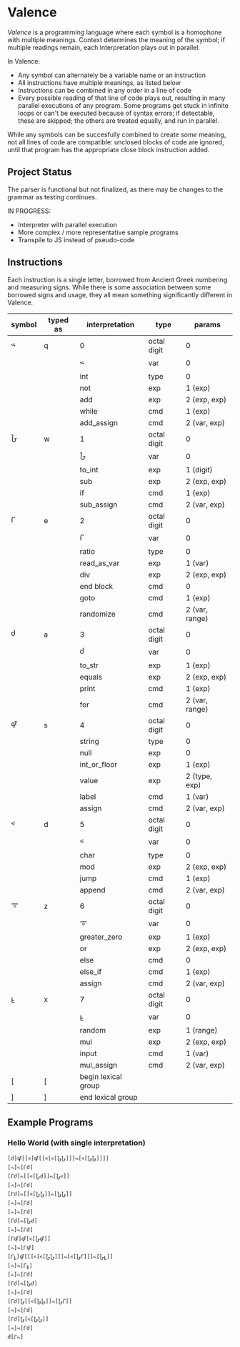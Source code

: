 # Valence

*Valence* is a programming language where each symbol is a homophone with multiple meanings. Context determines the meaning of the symbol; if multiple readings remain, each interpretation plays out in parallel.

In Valence:
* Any symbol can alternately be a variable name or an instruction
* All instructions have multiple meanings, as listed below
* Instructions can be combined in any order in a line of code
* Every possible reading of that line of code plays out, resulting in many parallel executions of any program. Some programs get stuck in infinite loops or can't be executed because of syntax errors; if detectable, these are skipped; the others are treated equally, and run in parallel.

While any symbols can be succesfully combined to create *some* meaning, not all lines of code are compatible: unclosed blocks of code are ignored, until that program has the appropriate close block instruction added. 

## Project Status

The parser is functional but not finalized, as there may be changes to the grammar as testing continues.

IN PROGRESS: 
* Interpreter with parallel execution
* More complex / more representative sample programs
* Transpile to JS instead of pseudo-code

## Instructions

Each instruction is a single letter, borrowed from Ancient Greek numbering and measuring signs. While there is some association between some borrowed signs and usage, they all mean something significantly different in Valence.

symbol | typed as | interpretation | type | params 
---|---|---|---|---|
𐅶 | q | 0 | octal digit | 0
  |  |   |  𐅶 | var | 0
  |  |   | int | type | 0
  |  |   | not | exp | 1 (exp)
  |  |   | add | exp | 2 (exp, exp)
  |  |   | while | cmd | 1 (exp)
  |  |   | add_assign | cmd | 2 (var, exp)
𐆇 | w | 1 | octal digit | 0
  |  |  | 𐆇 | var | 0
  |  |  | to_int | exp | 1 (digit)
  |  |  | sub | exp | 2 (exp, exp)
  |  |  | if | cmd | 1 (exp)
  |  |  | sub_assign | cmd | 2 (var, exp)
𐅾 | e | 2 | octal digit | 0
  |  |  | 𐅾 | var | 0
  |  |  | ratio | type | 0
  |  |  | read_as_var | exp | 1 (var)
  |  |  | div | exp | 2 (exp, exp)
  |  |  | end block | cmd | 0
  |  |  | goto | cmd | 1 (exp)
  |  |  | randomize | cmd | 2 (var, range)
𐆋 | a | 3 | octal digit | 0
  |  |  | 𐆋 | var | 0
  |  |  | to_str | exp | 1 (exp)
  |  |  | equals | exp | 2 (exp, exp)
  |  |  | print | cmd | 1 (exp)
  |  |  | for | cmd | 2 (var, range)
𐆉 | s | 4 | octal digit | 0
  |  |  | string | type | 0
  |  |  | null | exp | 0
  |  |  | int_or_floor | exp | 1 (exp)
  |  |  | value | exp | 2 (type, exp)
  |  |  | label | cmd | 1 (var)
  |  |  | assign | cmd | 2 (var, exp)
𐅻 | d | 5 | octal digit | 0
  |  |  | 𐅻 | var | 0
  |  |  | char | type | 0
  |  |  | mod | exp | 2 (exp, exp)
  |  |  | jump | cmd | 1 (exp)
  |  |  | append | cmd | 2 (var, exp)
𐆊 | z | 6 | octal digit | 0
  |  |  | 𐆊 | var | 0
  |  |  | greater_zero | exp | 1 (exp)
  |  |  | or | exp | 2 (exp, exp)
  |  |  | else | cmd | 0
  |  |  | else_if | cmd | 1 (exp)
  |  |  | assign | cmd | 2 (var, exp)
𐆁 | x | 7 | octal digit | 0
  |  |  | 𐆁 | var | 0
  |  |  | random | exp | 1 (range)
  |  |  | mul | exp | 2 (exp, exp)
  |  |  | input | cmd | 1 (var)
  |  |  | mul_assign | cmd | 2 (var, exp)
[ | [ | begin lexical group
] | ] | end lexical group

## Example Programs

### Hello World (with single interpretation)

```
[𐆋]𐆉[[𐅻]𐆉[[𐅻[𐅻[𐆇𐆇]]]𐅶[𐅻[𐆇𐆇]]]]
[𐅶]𐅶[𐅾𐆋]
[𐅾𐆋]𐅶[[𐅻[𐆇𐆋]]𐅶[𐆇𐅻]]
[𐅶]𐅶[𐅾𐆋]
[𐅾𐆋]𐅶[[𐅻[𐆇𐆇]]𐅶[𐆇𐆇]]
[𐅶]𐅶[𐅾𐆋]
[𐅶]𐅶[𐅾𐆋]
[𐅾𐆋]𐅶[𐆇𐆋]
[𐅶]𐅶[𐅾𐆋]
[𐅾𐆉]𐆉[𐅻[𐆇𐆉]]
[𐅶]𐅶[𐅾𐆉]
[𐅾𐆁]𐆉[[[𐅻[𐅻[𐆇𐆇]]]𐅶[𐅻[𐆇𐅾]]]𐅶[𐆇𐆁]]
[𐅶]𐅶[𐅾𐆁]
[𐅶]𐅶[𐅾𐆋]
[𐅾𐆋]𐅶[𐆇𐆋]
[𐅶]𐅶[𐅾𐆋]
[𐅾𐆋]𐆇[[𐅻[𐆇𐆇]]𐅶[𐆇𐅾]]
[𐅶]𐅶[𐅾𐆋]
[𐅾𐆋]𐆇[𐅻[𐆇𐆇]]
[𐅶]𐅶[𐅾𐆋]
𐆋[𐅾𐅶]
```
